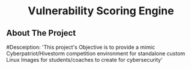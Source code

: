 <h1 align="center">Vulnerability Scoring Engine</h1>

## About The Project

#Desceiption:
'This project's Objective is to provide a mimic Cyberpatriot/Hivestorm competition environment for standalone custom Linux Images for students/coaches to create for cybersecurity'
